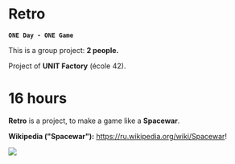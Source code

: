 # Retro 

__`ONE Day - ONE Game`__


This is a group project: __2 people.__ 


Project of __UNIT Factory__ (école 42).


# 16 hours

__Retro__ is a project, to make a game like a __Spacewar__.


__Wikipedia ("Spacewar"):__ https://ru.wikipedia.org/wiki/Spacewar!


![](ezgif.com-video-to-gif.gif)
